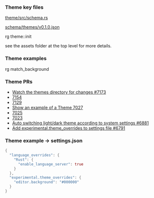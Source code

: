 
### Theme key files

[theme/src/schema.rs](https://github.com/zed-industries/zed/blob/998f6cf80d3de4c289869edfa20e847605465776/crates/theme/src/schema.rs)

[schema/themes/v0.1.0.json](https://zed.dev/schema/themes/v0.1.0.json)

rg theme::init

see the assets folder at the top level for more details.

### Theme examples

rg match_background

### Theme PRs

* [Watch the themes directory for changes #7173](https://github.com/zed-industries/zed/pull/7173)
* [7154](https://github.com/zed-industries/zed/pull/7154)
* [7129](https://github.com/zed-industries/zed/pull/7154)
* [Show an example of a Theme 7027](https://github.com/zed-industries/zed/pull/7027)
* [7025](https://github.com/zed-industries/zed/pull/7025)
* [7023](https://github.com/zed-industries/zed/pull/7023)
* [Auto switching light/dark theme according to system settings #6881](https://github.com/zed-industries/zed/pull/6881)
* [Add experimental.theme_overrides to settings file #6791](https://github.com/zed-industries/zed/pull/6791)

### Theme example -> settings.json

```rust
{
  "language_overrides": {
    "Rust": {
      "enable_language_server": true
    }
  },
  "experimental.theme_overrides": {
    "editor.background": "#000000"
  }
}
```
